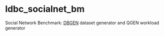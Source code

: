ldbc_socialnet_bm
=================

Social Network Benchmark: [DBGEN](https://github.com/ldbc/ldbc_socialnet_bm/tree/master/ldbc_socialnet_dbgen) dataset generator and QGEN workload generator
